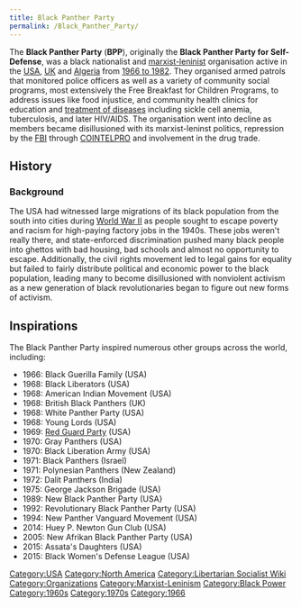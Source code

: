 ```yaml
---
title: Black Panther Party
permalink: /Black_Panther_Party/
---
```


The **Black Panther Party** (**BPP**), originally the **Black Panther
Party for Self-Defense**, was a black nationalist and
[marxist-leninist](Marxist-Leninism "wikilink") organisation active in
the [USA](United_States_of_America "wikilink"),
[UK](United_Kingdom "wikilink") and [Algeria](Algeria "wikilink") from
[1966 to
1982](Timeline_of_Libertarian_Socialism_in_North_America "wikilink").
They organised armed patrols that monitored police officers as well as a
variety of community social programs, most extensively the Free
Breakfast for Children Programs, to address issues like food injustice,
and community health clinics for education and [treatment of
diseases](Healthcare "wikilink") including sickle cell anemia,
tuberculosis, and later HIV/AIDS. The organisation went into decline as
members became disillusioned with its marxist-leninst politics,
repression by the [FBI](Federal_Bureau_of_Investigation "wikilink")
through [COINTELPRO](COINTELPRO "wikilink") and involvement in the drug
trade.

## History

### Background

The USA had witnessed large migrations of its black population from the
south into cities during [World War II](World_War_II "wikilink") as
people sought to escape poverty and racism for high-paying factory jobs
in the 1940s. These jobs weren't really there, and state-enforced
discrimination pushed many black people into ghettos with bad housing,
bad schools and almost no opportunity to escape. Additionally, the civil
rights movement led to legal gains for equality but failed to fairly
distribute political and economic power to the black population, leading
many to become disillusioned with nonviolent activism as a new
generation of black revolutionaries began to figure out new forms of
activism.

## Inspirations

The Black Panther Party inspired numerous other groups across the world,
including:

- 1966: Black Guerilla Family (USA)
- 1968: Black Liberators (USA)
- 1968: American Indian Movement (USA)
- 1968: British Black Panthers (UK)
- 1968: White Panther Party (USA)
- 1968: Young Lords (USA)
- 1969: [Red Guard Party](Red_Guard_Party_(USA) "wikilink") (USA)
- 1970: Gray Panthers (USA)
- 1970: Black Liberation Army (USA)
- 1971: Black Panthers (Israel)
- 1971: Polynesian Panthers (New Zealand)
- 1972: Dalit Panthers (India)
- 1975: George Jackson Brigade (USA)
- 1989: New Black Panther Party (USA}
- 1992: Revolutionary Black Panther Party (USA)
- 1994: New Panther Vanguard Movement (USA)
- 2014: Huey P. Newton Gun Club (USA)
- 2005: New Afrikan Black Panther Party (USA)
- 2015: Assata's Daughters (USA)
- 2015: Black Women's Defense League (USA)

[Category:USA](Category:USA "wikilink") [Category:North
America](Category:North_America "wikilink") [Category:Libertarian
Socialist Wiki](Category:Libertarian_Socialist_Wiki "wikilink")
[Category:Organizations](Category:Organizations "wikilink")
[Category:Marxist-Leninism](Category:Marxist-Leninism "wikilink")
[Category:Black Power](Category:Black_Power "wikilink")
[Category:1960s](Category:1960s "wikilink")
[Category:1970s](Category:1970s "wikilink")
[Category:1966](Category:1966 "wikilink")